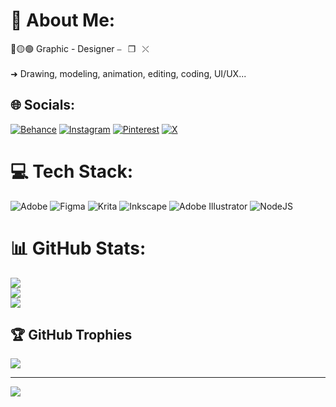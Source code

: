# 💫 About Me:
🔴🟡🟢  Graphic - Designer    ⎯⠀❐⠀⤬<br><br>➜ Drawing, modeling, animation, editing, coding, UI/UX...


## 🌐 Socials:
[![Behance](https://img.shields.io/badge/Behance-1769ff?logo=behance&logoColor=white)](https://behance.net/Arrobase) [![Instagram](https://img.shields.io/badge/Instagram-%23E4405F.svg?logo=Instagram&logoColor=white)](https://instagram.com/larrobase) [![Pinterest](https://img.shields.io/badge/Pinterest-%23E60023.svg?logo=Pinterest&logoColor=white)](https://pinterest.com/arr0base) [![X](https://img.shields.io/badge/X-black.svg?logo=X&logoColor=white)](https://x.com/larr0base) 

# 💻 Tech Stack:
![Adobe](https://img.shields.io/badge/adobe-%23FF0000.svg?style=flat&logo=adobe&logoColor=white) ![Figma](https://img.shields.io/badge/figma-%23F24E1E.svg?style=flat&logo=figma&logoColor=white) ![Krita](https://img.shields.io/badge/Krita-203759?style=flat&logo=krita&logoColor=EEF37B) ![Inkscape](https://img.shields.io/badge/Inkscape-e0e0e0?style=flat&logo=inkscape&logoColor=080A13) ![Adobe Illustrator](https://img.shields.io/badge/adobe%20illustrator-%23FF9A00.svg?style=flat&logo=adobe%20illustrator&logoColor=white) ![NodeJS](https://img.shields.io/badge/node.js-6DA55F?style=flat&logo=node.js&logoColor=white)
# 📊 GitHub Stats:
![](https://github-readme-stats.vercel.app/api?username=Arrobase&theme=monokai&hide_border=true&include_all_commits=false&count_private=true)<br/>
![](https://github-readme-streak-stats.herokuapp.com/?user=Arrobase&theme=monokai&hide_border=true)<br/>
![](https://github-readme-stats.vercel.app/api/top-langs/?username=Arrobase&theme=monokai&hide_border=true&include_all_commits=false&count_private=true&layout=compact)

## 🏆 GitHub Trophies
![](https://github-profile-trophy.vercel.app/?username=Arrobase&theme=radical&no-frame=false&no-bg=false&margin-w=4)

---
[![](https://visitcount.itsvg.in/api?id=Arrobase&icon=2&color=10)](https://visitcount.itsvg.in)

<!-- Proudly created with GPRM ( https://gprm.itsvg.in ) -->
